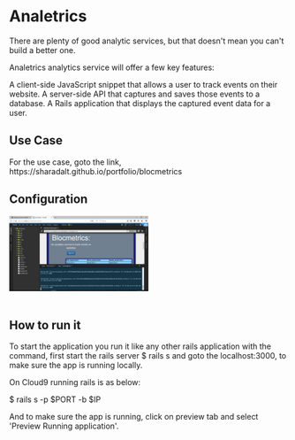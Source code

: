 <h1>Analetrics</h1>
There are plenty of good analytic services, but that doesn't mean you can't build a better one. 

Analetrics analytics service will offer a few key features:
<p>
    A client-side JavaScript snippet that allows a user to track events on their website.
    A server-side API that captures and saves those events to a database.
    A Rails application that displays the captured event data for a user.
 </p>

<h2>Use Case </h2>
 For the use case, goto the link, https://sharadalt.github.io/portfolio/blocmetrics
 
<h2>Configuration</h2>
<div class="boxed" style="width:50%;text-align: center;">
    <img src="blocmetrics_config_screen.PNG"/>
</div>
<br />

<h2>How to run it </h2>

To start the application you run it like any other rails application with the command, first start the rails server
 $ rails s and goto the localhost:3000, to make sure the app is running locally.
 
 On Cloud9 running rails is as below: 
 
 $ rails s -p $PORT -b $IP
 
 And to make sure the app is running, click on preview tab and select 'Preview Running application'.
